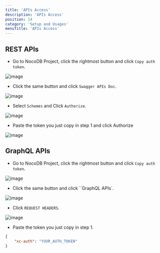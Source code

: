 ```yaml
---
title: 'APIs Access'
description: 'APIs Access'
position: 14
category: 'Setup and Usages'
menuTitle: 'APIs Access'
---
```


## REST APIs

- Go to NocoDB Project, click the rightmost button and click ``Copy auth token``.

![image](https://user-images.githubusercontent.com/35857179/126187328-745943f2-c780-4109-b967-1b3f1c4a1dcd.png)

- Click the same button and click ``Swagger APIs Doc``.

![image](https://user-images.githubusercontent.com/35857179/126187534-32c41de9-f17d-4f95-9acc-88aaed044b36.png)

- Select ``Schemes`` and Click ``Authorize``.

![image](https://user-images.githubusercontent.com/35857179/126188482-f3aacabf-dbc5-41a8-a190-9f225347ebd1.png)

- Paste the token you just copy in step 1 and click Authorize

![image](https://user-images.githubusercontent.com/35857179/126188510-b3790348-6809-4182-911a-a4031ace2fd2.png)

## GraphQL APIs

- Go to NocoDB Project, click the rightmost button and click ``Copy auth token``.

![image](https://user-images.githubusercontent.com/35857179/126187624-03ee550d-71eb-499f-ad8b-54e32a94f729.png)

- Click the same button and click ``GraphQL APIs`.

![image](https://user-images.githubusercontent.com/35857179/126187581-22503b8d-f6dd-4a4e-8b12-a475c27354a2.png)

- Click ``REQUEST HEADERS``.

![image](https://user-images.githubusercontent.com/35857179/126188122-1aa7b153-f05a-46fd-953b-751376d708bf.png)

- Paste the token you just copy in step 1.

```json
{
    "xc-auth": "YOUR_AUTH_TOKEN"
}
```